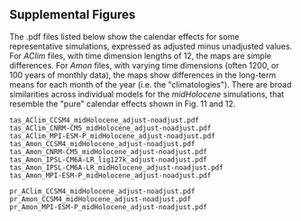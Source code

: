 Supplemental Figures
-----------------

The .pdf files listed below show the calendar effects for some representative simulations, expressed as adjusted minus unadjusted values.  For *AClim* files, with time dimension lengths of 12, the maps are simple differences.  For *Amon* files, with varying time dimensions (often 1200, or 100 years of monthly data), the maps show differences in the long-term means for each month of the year (i.e. the "climatologies").  There are broad similarities across individual models for the *midHolocene* simulations, that resemble the "pure" calendar effects shown in Fig. 11 and 12.

	tas_AClim_CCSM4_midHolocene_adjust-noadjust.pdf
	tas_AClim_CNRM-CM5_midHolocene_adjust-noadjust.pdf
	tas_AClim_MPI-ESM-P_midHolocene_adjust-noadjust.pdf
	tas_Amon_CCSM4_midHolocene_adjust-noadjust.pdf
	tas_Amon_CNRM-CM5_midHolocene_adjust-noadjust.pdf
	tas_Amon_IPSL-CM6A-LR_lig127k_adjust-noadjust.pdf
	tas_Amon_IPSL-CM6A-LR_midHolocene_adjust-noadjust.pdf
	tas_Amon_MPI-ESM-P_midHolocene_adjust-noadjust.pdf
	
	pr_AClim_CCSM4_midHolocene_adjust-noadjust.pdf
	pr_Amon_CCSM4_midHolocene_adjust-noadjust.pdf
	pr_Amon_MPI-ESM-P_midHolocene_adjust-noadjust.pdf

